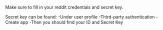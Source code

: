 Make sure to fill in your reddit credentials and secret key.

Secret key can be found:
-Under user profile
-Third-party authentication
-Create app
-Then you should find your ID and Secret Key
